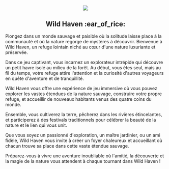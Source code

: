 <h1 align="center">
  <img src="https://img.itch.zone/aW1nLzc2NDY4MDEuZ2lm/original/9zxkqt.gif"/>
</h1>
<h2 align="center"> Wild Haven :ear_of_rice: </h2>
<p>
  Plongez dans un monde sauvage et paisible où la solitude laisse place à la communauté et où la nature regorge de mystères à découvrir. Bienvenue à Wild Haven, un refuge lointain niché au cœur d'une nature luxuriante et préservée.

Dans ce jeu captivant, vous incarnez un explorateur intrépide qui découvre un petit havre isolé au milieu de la forêt. Au début, vous êtes seul, mais au fil du temps, votre refuge attire l'attention et la curiosité d'autres voyageurs en quête d'aventure et de tranquillité.

Wild Haven vous offre une expérience de jeu immersive où vous pouvez explorer les vastes étendues de la nature sauvage, construire votre propre refuge, et accueillir de nouveaux habitants venus des quatre coins du monde.

Ensemble, vous cultiverez la terre, pêcherez dans les rivières étincelantes, et participerez à des festivals traditionnels pour célébrer la beauté de la nature et le lien qui vous unit.

Que vous soyez un passionné d'exploration, un maître jardinier, ou un ami fidèle, Wild Haven vous invite à créer un foyer chaleureux et accueillant où chacun trouve sa place dans cette vaste étendue sauvage.

Préparez-vous à vivre une aventure inoubliable où l'amitié, la découverte et la magie de la nature vous attendent à chaque tournant dans Wild Haven !
</p>
